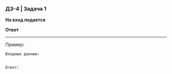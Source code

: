 ### ДЗ-4 | Задача 1 ###


**На вход подается** 

**Ответ** 

--------
Пример: 

```
Входные данные:


Ответ:

```
